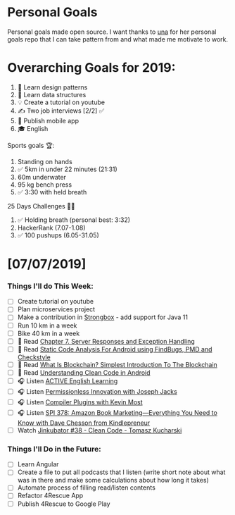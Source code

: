 Personal Goals
==============

Personal goals made open source. I want thanks to [una](https://github.com/una/personal-goals) for her personal goals repo that I can take pattern from and what made me motivate to work. 


# Overarching Goals for 2019:
1. 💚 Learn design patterns
2. 💙 Learn data structures
3. 💡 Create a tutorial on youtube
4. ✍️ Two job interviews [2/2] ✅
5. 📱 Publish mobile app
6. 🎓 English

Sports goals 🏆:
1. Standing on hands
2. ✅ 5km in under 22 minutes (21:31)
3. 60m underwater
4. 95 kg bench press
5. ✅ 3:30 with held breath

25 Days Challenges 💪💪
1. ✅ Holding breath (personal best: 3:32)
2. HackerRank (7.07-1.08)
3. ✅ 100 pushups (6.05-31.05)

# [07/07/2019]

### Things I'll do This Week:

- [ ] Create tutorial on youtube
- [ ] Plan microservices project
- [ ] Make a contribution in [Strongbox](https://github.com/strongbox/strongbox) - add support for Java 11
- [ ] Run 10 km in a week
- [ ] Bike 40 km in a week
- [ ] 📗 Read [Chapter 7. Server Responses and Exception Handling](https://dennis-xlc.gitbooks.io/restful-java-with-jax-rs-2-0-2rd-edition/content/en/part1/chapter7/server_responses_and_exception_handling.html)
- [ ] 📗 Read [Static Code Analysis For Android using FindBugs, PMD and Checkstyle](https://medium.com/mindorks/static-code-analysis-for-android-using-findbugs-pmd-and-checkstyle-3a2861834c6a)
- [ ] 📗 Read [What Is Blockchain? Simplest Introduction To The Blockchain](https://medium.com/mindorks/what-is-blockchain-simplest-introduction-to-the-blockchain-764a468e1575)
- [ ] 📗 Read [Understanding Clean Code in Android](https://medium.com/mindorks/understanding-clean-code-in-android-ebe42ad89a99)
- [ ] 🎧 Listen [ACTIVE English Learning](https://www.youtube.com/watch?v=2CHh8-wwkdI)
- [ ] 🎧 Listen [Permissionless Innovation with Joseph Jacks](https://softwareengineeringdaily.com/2019/07/03/permissionless-innovation-with-joseph-jacks/)
- [ ] 🎧 Listen [Compiler Plugins with Kevin Most](http://talkingkotlin.com/compiler-plugins/)
- [ ] 🎧 Listen [SPI 378: Amazon Book Marketing—Everything You Need to Know with Dave Chesson from Kindlepreneur](https://www.smartpassiveincome.com/podcasts/amazon-book-marketing-dave-chesson-from-kindlepreneur/)
- [ ] Watch [Jinkubator #38 - Clean Code - Tomasz Kucharski](https://www.youtube.com/watch?v=r9XTEOHaotc)

### Things I'll Do in the Future:

- [ ] Learn Angular
- [ ] Create a file to put all podcasts that I listen (write short note about what was in there and make some calculations about how long it takes)
- [ ] Automate process of filling read/listen contents
- [ ] Refactor 4Rescue App
- [ ] Publish 4Rescue to Google Play
